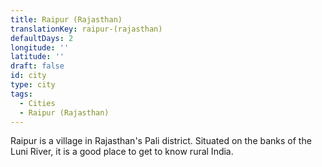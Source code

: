 ```yaml
---
title: Raipur (Rajasthan)
translationKey: raipur-(rajasthan)
defaultDays: 2
longitude: ''
latitude: ''
draft: false
id: city
type: city
tags:
  - Cities
  - Raipur (Rajasthan)
---
```

Raipur is a village in Rajasthan's Pali district. Situated on the banks of the Luni River, it is a good place to get to know rural India.